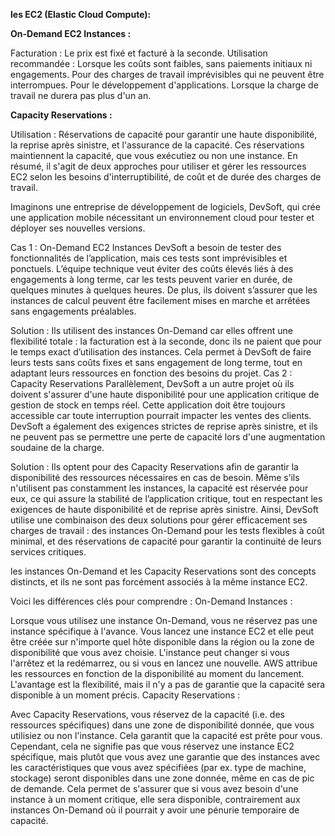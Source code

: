 
**les EC2 (Elastic Cloud Compute):**

**On-Demand EC2 Instances :**

Facturation : Le prix est fixé et facturé à la seconde.
Utilisation recommandée :
Lorsque les coûts sont faibles, sans paiements initiaux ni engagements.
Pour des charges de travail imprévisibles qui ne peuvent être interrompues.
Pour le développement d'applications.
Lorsque la charge de travail ne durera pas plus d'un an.


**Capacity Reservations :**

Utilisation : Réservations de capacité pour garantir une haute disponibilité, la reprise après sinistre, et l'assurance de la capacité.
Ces réservations maintiennent la capacité, que vous exécutiez ou non une instance.
En résumé, il s'agit de deux approches pour utiliser et gérer les ressources EC2 selon les besoins d'interruptibilité, de coût et de durée des charges de travail.



Imaginons une entreprise de développement de logiciels, DevSoft, qui crée une application mobile nécessitant un environnement cloud pour tester et déployer ses nouvelles versions.

Cas 1 : On-Demand EC2 Instances
DevSoft a besoin de tester des fonctionnalités de l’application, mais ces tests sont imprévisibles et ponctuels. L’équipe technique veut éviter des coûts élevés liés à des engagements à long terme, car les tests peuvent varier en durée, de quelques minutes à quelques heures. De plus, ils doivent s’assurer que les instances de calcul peuvent être facilement mises en marche et arrêtées sans engagements préalables.

Solution : Ils utilisent des instances On-Demand car elles offrent une flexibilité totale : la facturation est à la seconde, donc ils ne paient que pour le temps exact d’utilisation des instances. Cela permet à DevSoft de faire leurs tests sans coûts fixes et sans engagement de long terme, tout en adaptant leurs ressources en fonction des besoins du projet.
Cas 2 : Capacity Reservations
Parallèlement, DevSoft a un autre projet où ils doivent s'assurer d'une haute disponibilité pour une application critique de gestion de stock en temps réel. Cette application doit être toujours accessible car toute interruption pourrait impacter les ventes des clients. DevSoft a également des exigences strictes de reprise après sinistre, et ils ne peuvent pas se permettre une perte de capacité lors d'une augmentation soudaine de la charge.

Solution : Ils optent pour des Capacity Reservations afin de garantir la disponibilité des ressources nécessaires en cas de besoin. Même s’ils n'utilisent pas constamment les instances, la capacité est réservée pour eux, ce qui assure la stabilité de l’application critique, tout en respectant les exigences de haute disponibilité et de reprise après sinistre.
Ainsi, DevSoft utilise une combinaison des deux solutions pour gérer efficacement ses charges de travail : des instances On-Demand pour les tests flexibles à coût minimal, et des réservations de capacité pour garantir la continuité de leurs services critiques.




les instances On-Demand et les Capacity Reservations sont des concepts distincts, et ils ne sont pas forcément associés à la même instance EC2.

Voici les différences clés pour comprendre :
On-Demand Instances :

Lorsque vous utilisez une instance On-Demand, vous ne réservez pas une instance spécifique à l'avance. Vous lancez une instance EC2 et elle peut être créée sur n'importe quel hôte disponible dans la région ou la zone de disponibilité que vous avez choisie.
L'instance peut changer si vous l'arrêtez et la redémarrez, ou si vous en lancez une nouvelle. AWS attribue les ressources en fonction de la disponibilité au moment du lancement.
L'avantage est la flexibilité, mais il n'y a pas de garantie que la capacité sera disponible à un moment précis.
Capacity Reservations :

Avec Capacity Reservations, vous réservez de la capacité (i.e. des ressources spécifiques) dans une zone de disponibilité donnée, que vous utilisiez ou non l'instance. Cela garantit que la capacité est prête pour vous.
Cependant, cela ne signifie pas que vous réservez une instance EC2 spécifique, mais plutôt que vous avez une garantie que des instances avec les caractéristiques que vous avez spécifiées (par ex. type de machine, stockage) seront disponibles dans une zone donnée, même en cas de pic de demande.
Cela permet de s'assurer que si vous avez besoin d'une instance à un moment critique, elle sera disponible, contrairement aux instances On-Demand où il pourrait y avoir une pénurie temporaire de capacité.
